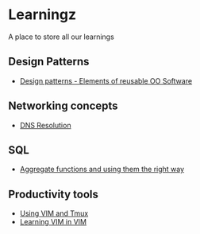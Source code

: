 Learningz
=========

A place to store all our learnings

## Design Patterns

* [Design patterns - Elements of reusable OO Software](http://www.uml.org.cn/c++/pdf/DesignPatterns.pdf)


## Networking concepts

* [DNS Resolution](http://blog.taos.com/2013/11/19/dns-resolution-a-primer/)

## SQL

* [Aggregate functions and using them the right way](http://www.looker.com/news/blog/aggregate-functions-gone-bad-and-joins-who-made-them-way)
 
## Productivity tools

* [Using VIM and Tmux](http://www.devcasts.io/p/boost-your-productivity-with-vim-and-tmux/)
* [Learning VIM in VIM](http://nerds.weddingpartyapp.com/tech/2013/11/17/mastering-vim-in-vim/)
